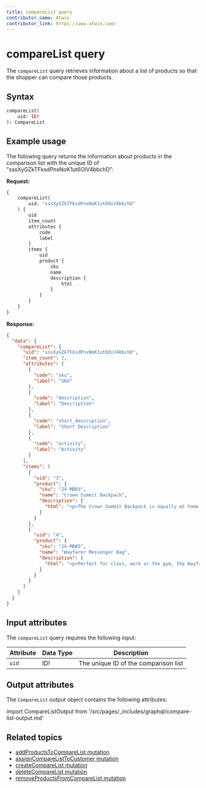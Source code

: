 ```yaml
---
title: compareList query
contributor_name: Atwix
contributor_link: https://www.atwix.com/
---
```


# compareList query

The `compareList` query retrieves information about a list of products so that the shopper can compare those products.

## Syntax

```graphql
compareList(
    uid: ID!
): CompareList
```

## Example usage

The following query returns the information about products in the comparison list with the unique ID of "sssXyGZkTFksdPnxNoK1ut6OiV4bbchD":

**Request:**

```graphql
{
    compareList(
        uid: "sssXyGZkTFksdPnxNoK1ut6OiV4bbchD"
    ) {
        uid
        item_count
        attributes {
            code
            label
        }
        items {
            uid
            product {
                sku
                name
                description {
                    html
                }
            }
        }
    }
}
```

**Response:**

```json
{
  "data": {
    "compareList": {
      "uid": "sssXyGZkTFksdPnxNoK1ut6OiV4bbchD",
      "item_count": 2,
      "attributes": [
        {
          "code": "sku",
          "label": "SKU"
        },
        {
          "code": "description",
          "label": "Description"
        },
        {
          "code": "short_description",
          "label": "Short Description"
        },
        {
          "code": "activity",
          "label": "Activity"
        }
      ],
      "items": [
        {
          "uid": "3",
          "product": {
            "sku": "24-MB03",
            "name": "Crown Summit Backpack",
            "description": {
              "html": "<p>The Crown Summit Backpack is equally at home in a gym locker, study cube or a pup tent, so be sure yours is packed with books, a bag lunch, water bottles, yoga block, laptop, or whatever else you want in hand. Rugged enough for day hikes and camping trips, it has two large zippered compartments and padded, adjustable shoulder straps.</p>\n<ul>\n<li>Top handle.</li>\n<li>Grommet holes.</li>\n<li>Two-way zippers.</li>\n<li>H 20\" x W 14\" x D 12\".</li>\n<li>Weight: 2 lbs, 8 oz. Volume: 29 L.</li>\n<ul>"
            }
          }
        },
        {
          "uid": "4",
          "product": {
            "sku": "24-MB05",
            "name": "Wayfarer Messenger Bag",
            "description": {
              "html": "<p>Perfect for class, work or the gym, the Wayfarer Messenger Bag is packed with pockets. The dual-buckle flap closure reveals an organizational panel, and the roomy main compartment has spaces for your laptop and a change of clothes. An adjustable shoulder strap and easy-grip handle promise easy carrying.</p>\n<ul>\n<li>Multiple internal zip pockets.</li>\n<li>Made of durable nylon.</li>\n</ul>"
            }
          }
        }
      ]
    }
  }
}
```

## Input attributes

The `compareList` query requires the following input:

Attribute |  Data Type | Description
--- | --- | ---
`uid` | ID! | The unique ID of the comparison list

## Output attributes

The `CompareList` output object contains the following attributes:

import CompareListOutput from '/src/pages/_includes/graphql/compare-list-output.md'

<CompareListOutput />

## Related topics

*  [addProductsToCompareList mutation](product-review-ratings-metadata.md)
*  [assignCompareListToCustomer mutation](../mutations/assign-compare-list.md)
*  [createCompareList mutation](../mutations/create-compare-list.md)
*  [deleteCompareList mutation](../mutations/delete-compare-list.md)
*  [removeProductsFromCompareList mutation](../mutations/remove-from-compare-list.md)
